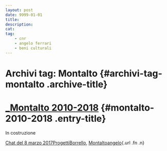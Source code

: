 ```yaml
---
layout: post
date: 9999-01-01
title:
description:
cat:
tag:
    - cnr
    - angelo ferrari
    - beni culturali
---
```


Archivi tag: Montalto {#archivi-tag-montalto .archive-title}
=====================

[\_Montalto 2010-2018](indexffa6.html?p=407) {#montalto-2010-2018 .entry-title}
============================================

In costruzione

[Chat del 8 marzo 2017](indexffa6.html?p=407 "Permalink a _Montalto 2010-2018")[Progetti](index0b40.html?cat=9)[Borrello](index4869.html?tag=borrello), [Montalto](indexda06.html?tag=montalto)[angelo](indexcd64.html?author=1 "Vedi tutti gli articoli di angelo"){.url .fn .n}

